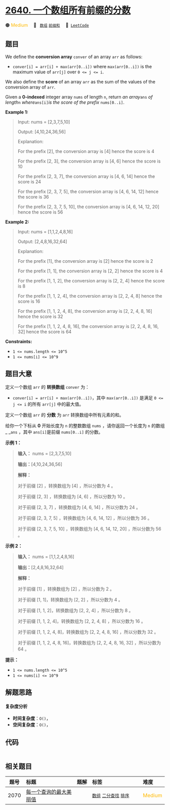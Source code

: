 # [2640. 一个数组所有前缀的分数](https://leetcode.com/problems/find-the-score-of-all-prefixes-of-an-array)

🟠 <font color=#ffb800>Medium</font>&emsp; 🔖&ensp; [`数组`](/leetcode/outline/tag/array.md) [`前缀和`](/leetcode/outline/tag/prefix-sum.md)&emsp; 🔗&ensp;[`LeetCode`](https://leetcode.com/problems/find-the-score-of-all-prefixes-of-an-array)

## 题目

We define the **conversion array** `conver` of an array `arr` as follows:

  * `conver[i] = arr[i] + max(arr[0..i])` where `max(arr[0..i])` is the maximum value of `arr[j]` over `0 <= j <= i`.

We also define the **score** of an array `arr` as the sum of the values of the
conversion array of `arr`.

Given a **0-indexed** integer array `nums` of length `n`, return _an
array_`ans` _of length_`n` _where_`ans[i]`_is the score of the prefix_
`nums[0..i]`.



**Example 1:**

> Input: nums = [2,3,7,5,10]
> 
> Output: [4,10,24,36,56]
> 
> Explanation: 
> 
> For the prefix [2], the conversion array is [4] hence the score is 4
> 
> For the prefix [2, 3], the conversion array is [4, 6] hence the score is 10
> 
> For the prefix [2, 3, 7], the conversion array is [4, 6, 14] hence the score is 24
> 
> For the prefix [2, 3, 7, 5], the conversion array is [4, 6, 14, 12] hence the score is 36
> 
> For the prefix [2, 3, 7, 5, 10], the conversion array is [4, 6, 14, 12, 20] hence the score is 56

**Example 2:**

> Input: nums = [1,1,2,4,8,16]
> 
> Output: [2,4,8,16,32,64]
> 
> Explanation: 
> 
> For the prefix [1], the conversion array is [2] hence the score is 2
> 
> For the prefix [1, 1], the conversion array is [2, 2] hence the score is 4
> 
> For the prefix [1, 1, 2], the conversion array is [2, 2, 4] hence the score is 8
> 
> For the prefix [1, 1, 2, 4], the conversion array is [2, 2, 4, 8] hence the score is 16
> 
> For the prefix [1, 1, 2, 4, 8], the conversion array is [2, 2, 4, 8, 16] hence the score is 32
> 
> For the prefix [1, 1, 2, 4, 8, 16], the conversion array is [2, 2, 4, 8, 16, 32] hence the score is 64

**Constraints:**

  * `1 <= nums.length <= 10^5`
  * `1 <= nums[i] <= 10^9`


## 题目大意

定义一个数组 `arr` 的 **转换数组**  `conver` 为：

  * `conver[i] = arr[i] + max(arr[0..i])`，其中 `max(arr[0..i])` 是满足 `0 <= j <= i` 的所有 `arr[j]` 中的最大值。

定义一个数组 `arr` 的 **分数**  为 `arr` 转换数组中所有元素的和。

给你一个下标从 **0**  开始长度为 `n` 的整数数组 `nums` ，请你返回一个长度为 `n` 的数组 _ _`ans` ，其中
`ans[i]`是前缀 `nums[0..i]` 的分数。



**示例 1：**

> 
> 
> 
> 
> 
> **输入：** nums = [2,3,7,5,10]
> 
> **输出：**[4,10,24,36,56]
> 
> **解释：**
> 
> 对于前缀 [2] ，转换数组为 [4] ，所以分数为 4 。
> 
> 对于前缀 [2, 3] ，转换数组为 [4, 6] ，所以分数为 10 。
> 
> 对于前缀 [2, 3, 7] ，转换数组为 [4, 6, 14] ，所以分数为 24 。
> 
> 对于前缀 [2, 3, 7, 5] ，转换数组为 [4, 6, 14, 12] ，所以分数为 36 。
> 
> 对于前缀 [2, 3, 7, 5, 10] ，转换数组为 [4, 6, 14, 12, 20] ，所以分数为 56 。
> 
> 

**示例 2：**

> 
> 
> 
> 
> 
> **输入：** nums = [1,1,2,4,8,16]
> 
> **输出：**[2,4,8,16,32,64]
> 
> **解释：**
> 
> 对于前缀 [1] ，转换数组为 [2] ，所以分数为 2 。
> 
> 对于前缀 [1, 1]，转换数组为 [2, 2] ，所以分数为 4 。
> 
> 对于前缀 [1, 1, 2]，转换数组为 [2, 2, 4] ，所以分数为 8 。
> 
> 对于前缀 [1, 1, 2, 4]，转换数组为 [2, 2, 4, 8] ，所以分数为 16 。
> 
> 对于前缀 [1, 1, 2, 4, 8]，转换数组为 [2, 2, 4, 8, 16] ，所以分数为 32 。
> 
> 对于前缀 [1, 1, 2, 4, 8, 16]，转换数组为 [2, 2, 4, 8, 16, 32] ，所以分数为 64 。
> 
> 



**提示：**

  * `1 <= nums.length <= 10^5`
  * `1 <= nums[i] <= 10^9`


## 解题思路

#### 复杂度分析

- **时间复杂度**：`O()`，
- **空间复杂度**：`O()`，

## 代码

```javascript

```

## 相关题目

<!-- prettier-ignore -->
| 题号 | 标题 | 题解 | 标签 | 难度 |
| :------: | :------ | :------: | :------ | :------ |
| 2070 | [每一个查询的最大美丽值](https://leetcode.com/problems/most-beautiful-item-for-each-query) |  |  [`数组`](/leetcode/outline/tag/array.md) [`二分查找`](/leetcode/outline/tag/binary-search.md) [`排序`](/leetcode/outline/tag/sorting.md) | <font color=#ffb800>Medium</font> |

<style>
.blue {
    background-color: #096dd9;
    padding: 0.25rem 0.5rem;
    margin: 0;
    font-size: 0.85em;
    border-radius: 3px;
    color: white;
    font-weight: 500;
}
table th:first-of-type { width: 10%; }
table th:nth-of-type(2) { width: 35%; }
table th:nth-of-type(3) { width: 10%; }
table th:nth-of-type(4) { width: 35%; }
table th:nth-of-type(5) { width: 10%; }
</style>
